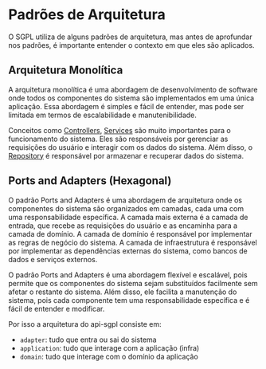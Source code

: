 # Padrões de Arquitetura

O SGPL utiliza de alguns padrões de arquitetura, mas antes de aprofundar nos padrões, é importante entender o contexto em que eles são aplicados.

## Arquitetura Monolítica

A arquitetura monolítica é uma abordagem de desenvolvimento de software onde todos os componentes do sistema são implementados em uma única aplicação. Essa abordagem é simples e fácil de entender, mas pode ser limitada em termos de escalabilidade e manutenibilidade.

Conceitos como [Controllers](controllers.md), [Services](services.md) são muito importantes para o funcionamento do sistema. Eles são responsáveis por gerenciar as requisições do usuário e interagir com os dados do sistema. Além disso, o [Repository](repositories.md) é responsável por armazenar e recuperar dados do sistema.


## Ports and Adapters (Hexagonal)

O padrão Ports and Adapters é uma abordagem de arquitetura onde os componentes do sistema são organizados em camadas, cada uma com uma responsabilidade específica. A camada mais externa é a camada de entrada, que recebe as requisições do usuário e as encaminha para a camada de domínio. A camada de domínio é responsável por implementar as regras de negócio do sistema. A camada de infraestrutura é responsável por implementar as dependências externas do sistema, como bancos de dados e serviços externos.

O padrão Ports and Adapters é uma abordagem flexível e escalável, pois permite que os componentes do sistema sejam substituídos facilmente sem afetar o restante do sistema. Além disso, ele facilita a manutenção do sistema, pois cada componente tem uma responsabilidade específica e é fácil de entender e modificar.

Por isso a arquitetura do api-sgpl consiste em:

- `adapter`: tudo que entra ou sai do sistema
- `application`: tudo que interage com a aplicação (infra)
- `domain`: tudo que interage com o domínio da aplicação
